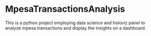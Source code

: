 # MpesaTransactionsAnalysis
This is a python project employing data science and holoviz panel to analyze mpesa transactions and display the insights on a dashboard.
